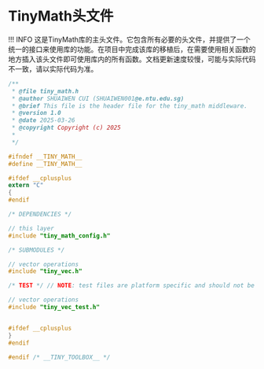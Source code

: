 # TinyMath头文件

!!! INFO
    这是TinyMath库的主头文件。它包含所有必要的头文件，并提供了一个统一的接口来使用库的功能。在项目中完成该库的移植后，在需要使用相关函数的地方插入该头文件即可使用库内的所有函数。文档更新速度较慢，可能与实际代码不一致，请以实际代码为准。

```c
/**
 * @file tiny_math.h
 * @author SHUAIWEN CUI (SHUAIWEN001@e.ntu.edu.sg)
 * @brief This file is the header file for the tiny_math middleware.
 * @version 1.0
 * @date 2025-03-26
 * @copyright Copyright (c) 2025
 *
 */

#ifndef __TINY_MATH__
#define __TINY_MATH__

#ifdef __cplusplus
extern "C"
{
#endif

/* DEPENDENCIES */

// this layer
#include "tiny_math_config.h"

/* SUBMODULES */

// vector operations
#include "tiny_vec.h"

/* TEST */ // NOTE: test files are platform specific and should not be included in the library

// vector operations
#include "tiny_vec_test.h"


#ifdef __cplusplus
}
#endif

#endif /* __TINY_TOOLBOX__ */
```
